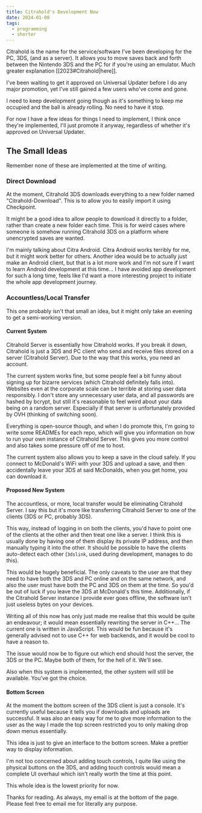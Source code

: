 ```yaml
---
title: Citrahold's Development Now
date: 2024-01-08
tags:
  - programming
  - shorter
---
```

Citrahold is the name for the service/software I've been developing for the PC, 3DS, (and as a server). It allows you to move saves back and forth between the Nintendo 3DS and the PC for if you're using an emulator. Much greater explanation [[2023#Citrahold|here]].

I've been waiting to get it approved on Universal Updater before I do any major promotion, yet I've still gained a few users who've come and gone.

I need to keep development going though as it's something to keep me occupied and the ball is already rolling. No need to have it stop.

For now I have a few ideas for things I need to implement, I think once they're implemented, I'll just promote it anyway, regardless of whether it's approved on Universal Updater.

## The Small Ideas
Remember none of these are implemented at the time of writing.

### Direct Download
At the moment, Citrahold 3DS downloads everything to a new folder named "Citrahold-Download". This is to allow you to easily import it using Checkpoint.

It might be a good idea to allow people to download it directly to a folder, rather than create a new folder each time. This is for weird cases where someone is somehow running Citrahold 3DS on a platform where unencrypted saves are wanted.

I'm mainly talking about Citra Android. Citra Android works terribly for me, but it might work better for others. Another idea would be to actually just make an Android client, but that is a lot more work and I'm not sure if I want to learn Android development at this time... I have avoided app development for such a long time, feels like I'd want a more interesting project to initiate the whole app development journey.

### Accountless/Local Transfer
This one probably isn't that small an idea, but it might only take an evening to get a semi-working version.

#### Current System
Citrahold Server is essentially how Citrahold works. If you break it down, Citrahold is just a 3DS and PC client who send and receive files stored on a server (Citrahold Server). Due to the way that this works, you need an account.

The current system works fine, but some people feel a bit funny about signing up for bizarre services (which Citrahold definitely falls into). Websites even at the corporate scale can be terrible at storing user data responsibly. I don't store any unnecessary user data, and all passwords are hashed by bcrypt, but still it's reasonable to feel weird about your data being on a random server. Especially if that server is unfortunately provided by OVH (thinking of switching soon).

Everything is open-source though, and when I do promote this, I'm going to write some READMEs for each repo, which will give you information on how to run your own instance of Citrahold Server. This gives you more control and also takes some pressure off of me to host.

The current system also allows you to keep a save in the cloud safely. If you connect to McDonald's WiFi with your 3DS and upload a save, and then accidentally leave your 3DS at said McDonalds, when you get home, you can download it. 

#### Proposed New System
The accountless, or more, local transfer would be eliminating Citrahold Server. I say this but it's more like transferring Citrahold Server to one of the clients (3DS or PC, probably 3DS).

This way, instead of logging in on both the clients, you'd have to point one of the clients at the other and then treat one like a server. I think this is usually done by having one of them display its private IP address, and then manually typing it into the other. It should be possible to have the clients auto-detect each other (`3dslink`, used during development, manages to do this).

This would be hugely beneficial. The only caveats to the user are that they need to have both the 3DS and PC online and on the same network, and also the user must have both the PC and 3DS on them at the time. So you'd be out of luck if you leave the 3DS at McDonald's this time. Additionally, if the Citrahold Server instance I provide ever goes offline, the software isn't just useless bytes on your devices.

Writing all of this now has only just made me realise that this would be quite an endeavour; it would mean essentially rewriting the server in C++... The current one is written in JavaScript. This would be fun because it's generally advised not to use C++ for web backends, and it would be cool to have a reason to.

The issue would now be to figure out which end should host the server, the 3DS or the PC. Maybe both of them, for the hell of it. We'll see. 

Also when this system is implemented, the other system will still be available. You've got the choice.

#### Bottom Screen
At the moment the bottom screen of the 3DS client is just a console. It's currently useful because it tells you if downloads and uploads are successful. It was also an easy way for me to give more information to the user as the way I made the top screen restricted you to only making drop down menus essentially.

This idea is just to give an interface to the bottom screen. Make a prettier way to display information.

I'm not too concerned about adding touch controls, I quite like using the physical buttons on the 3DS, and adding touch controls would mean a complete UI overhaul which isn't really worth the time at this point.

This whole idea is the lowest priority for now.

Thanks for reading. As always, my email is at the bottom of the page. Please feel free to email me for literally any purpose.

